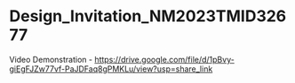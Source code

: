 # Design_Invitation_NM2023TMID32677
Video Demonstration - https://drive.google.com/file/d/1pBvy-giEgFJZw77vf-PaJDFaq8gPMKLu/view?usp=share_link
